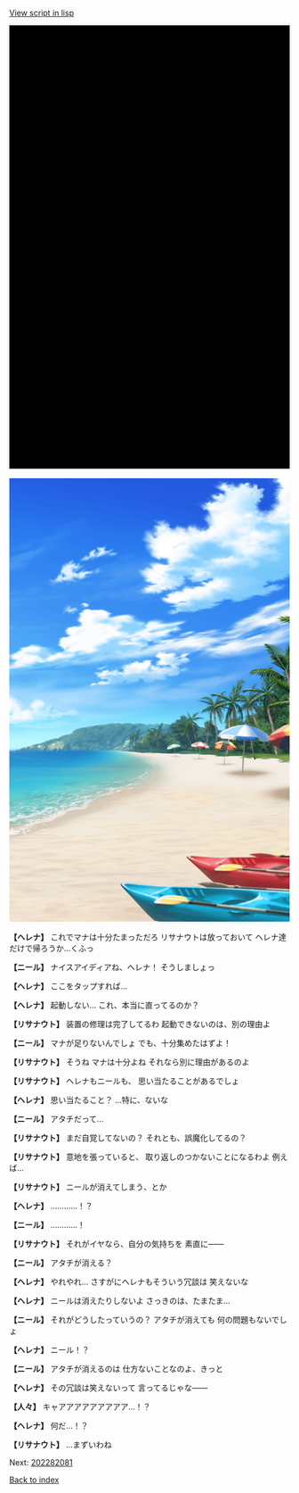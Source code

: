 [View script in lisp](../scripts/202282073.txt)

![bg_black.png](../images/backgrounds/bg_black.png)

![beach.png](../images/backgrounds/beach.png)

**【ヘレナ】**
これでマナは十分たまっただろ
リサナウトは放っておいて
ヘレナ達だけで帰ろうか…くふっ

**【ニール】**
ナイスアイディアね、ヘレナ！
そうしましょっ

**【ヘレナ】**
ここをタップすれば…

**【ヘレナ】**
起動しない…
これ、本当に直ってるのか？

**【リサナウト】**
装置の修理は完了してるわ
起動できないのは、別の理由よ

**【ニール】**
マナが足りないんでしょ
でも、十分集めたはずよ！

**【リサナウト】**
そうね
マナは十分よね
それなら別に理由があるのよ

**【リサナウト】**
ヘレナもニールも、
思い当たることがあるでしょ

**【ヘレナ】**
思い当たること？
…特に、ないな

**【ニール】**
アタチだって…

**【リサナウト】**
まだ自覚してないの？
それとも、誤魔化してるの？

**【リサナウト】**
意地を張っていると、
取り返しのつかないことになるわよ
例えば…

**【リサナウト】**
ニールが消えてしまう、とか

**【ヘレナ】**
…………！？

**【ニール】**
…………！

**【リサナウト】**
それがイヤなら、自分の気持ちを
素直に――

**【ニール】**
アタチが消える？

**【ヘレナ】**
やれやれ…
さすがにヘレナもそういう冗談は
笑えないな

**【ヘレナ】**
ニールは消えたりしないよ
さっきのは、たまたま…

**【ニール】**
それがどうしたっていうの？
アタチが消えても
何の問題もないでしょ

**【ヘレナ】**
ニール！？

**【ニール】**
アタチが消えるのは
仕方ないことなのよ、きっと

**【ヘレナ】**
その冗談は笑えないって
言ってるじゃな――

**【人々】**
キャアアアアアアアアア…！？

**【ヘレナ】**
何だ…！？

**【リサナウト】**
…まずいわね


Next: [202282081](202282081.md)

[Back to index](index.md)
